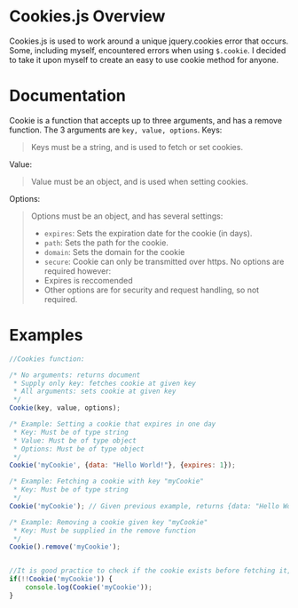 # Cookies.js Overview

Cookies.js is used to work around a unique jquery.cookies error that occurs. Some, including myself, encountered errors when using `$.cookie`. I decided to take it upon myself to create an easy to use cookie method for anyone.

# Documentation

Cookie is a function that accepts up to three arguments, and has a remove function.
The 3 arguments are `key, value, options`. 
Keys:
> Keys must be a string, and is used to fetch or set cookies.

Value: 
> Value must be an object, and is used when setting cookies.

Options:
> Options must be an object, and has several settings:
> - `expires`: Sets the expiration date for the cookie (in days).
> - `path`: Sets the path for the cookie.
> - `domain`: Sets the domain for the cookie
> - `secure`: Cookie can only be transmitted over https.
> No options are required however:
> - Expires is reccomended
> - Other options are for security and request handling, so not required.


# Examples

```js
//Cookies function:

/* No arguments: returns document
 * Supply only key: fetches cookie at given key
 * All arguments: sets cookie at given key
 */
Cookie(key, value, options);

/* Example: Setting a cookie that expires in one day
 * Key: Must be of type string
 * Value: Must be of type object
 * Options: Must be of type object
 */
Cookie('myCookie', {data: "Hello World!"}, {expires: 1});

/* Example: Fetching a cookie with key "myCookie"
 * Key: Must be of type string
 */
Cookie('myCookie'); // Given previous example, returns {data: "Hello World"}

/* Example: Removing a cookie given key "myCookie"
 * Key: Must be supplied in the remove function
 */
Cookie().remove('myCookie');


//It is good practice to check if the cookie exists before fetching it, i.e.
if(!!Cookie('myCookie')) {
    console.log(Cookie('myCookie'));
}


```